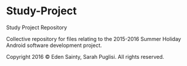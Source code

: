 # Study-Project
Study Project Repository

Collective repository for files relating to the 2015-2016 Summer Holiday Android software development project.

Copyright 2016 © Eden Sainty, Sarah Puglisi.
All rights reserved.
